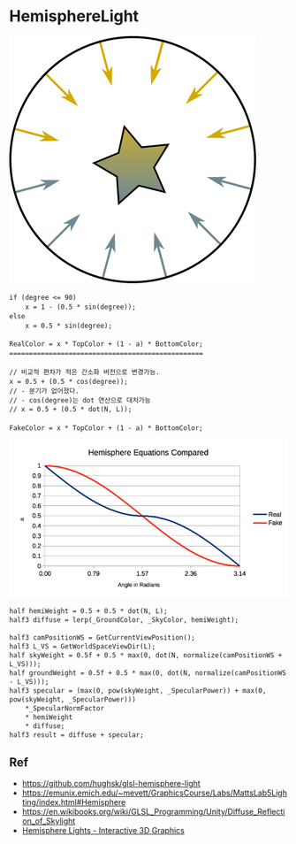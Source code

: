 # HemisphereLight

![HemisphereLighting.png](../res/HemisphereLighting.png)

``` txt
if (degree <= 90)
    x = 1 - (0.5 * sin(degree));
else
    x = 0.5 * sin(degree);

RealColor = x * TopColor + (1 - a) * BottomColor;
=================================================

// 비교적 편차가 적은 간소화 버전으로 변경가능.
x = 0.5 + (0.5 * cos(degree));
// - 분기가 없어졌다.
// - cos(degree)는 dot 연산으로 대처가능
// x = 0.5 + (0.5 * dot(N, L));

FakeColor = x * TopColor + (1 - a) * BottomColor;
```

![HemisphereFakery.png](../res/HemisphereFakery.png)

``` hlsl
half hemiWeight = 0.5 + 0.5 * dot(N, L);
half3 diffuse = lerp(_GroundColor, _SkyColor, hemiWeight);

half3 camPositionWS = GetCurrentViewPosition();
half3 L_VS = GetWorldSpaceViewDir(L);
half skyWeight = 0.5f + 0.5 * max(0, dot(N, normalize(camPositionWS + L_VS)));
half groundWeight = 0.5f + 0.5 * max(0, dot(N, normalize(camPositionWS - L_VS)));
half3 specular = (max(0, pow(skyWeight, _SpecularPower)) + max(0, pow(skyWeight, _SpecularPower)))
    *_SpecularNormFactor
    * hemiWeight
    * diffuse;
half3 result = diffuse + specular;
```

## Ref

- <https://github.com/hughsk/glsl-hemisphere-light>
- <https://emunix.emich.edu/~mevett/GraphicsCourse/Labs/MattsLab5Lighting/index.html#Hemisphere>
- <https://en.wikibooks.org/wiki/GLSL_Programming/Unity/Diffuse_Reflection_of_Skylight>
- [Hemisphere Lights - Interactive 3D Graphics](https://www.youtube.com/watch?v=l7k32_BvkWA)
